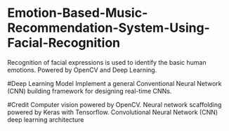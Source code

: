 # Emotion-Based-Music-Recommendation-System-Using-Facial-Recognition
 Recognition of facial expressions is used to identify the basic human emotions. Powered by OpenCV and Deep Learning.

#Deep Learning Model
Implement a general Conventional Neural Network (CNN) building framework for designing real-time CNNs.

#Credit
Computer vision powered by OpenCV.
Neural network scaffolding powered by Keras with Tensorflow.
Convolutional Neural Network (CNN) deep learning architecture 

